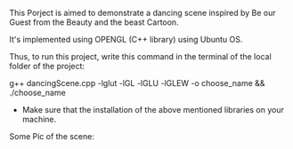 This Porject is aimed to demonstrate a dancing scene inspired by Be our Guest from the Beauty and the beast Cartoon.

It's implemented using OPENGL (C++ library) using Ubuntu OS. 

Thus, to run this project, write this command in the terminal of the local folder of the project: 

g++ dancingScene.cpp -lglut -lGL -lGLU -lGLEW  -o choose_name && ./choose_name

- Make sure that the installation of the above mentioned libraries on your machine.

Some Pic of the scene: 

